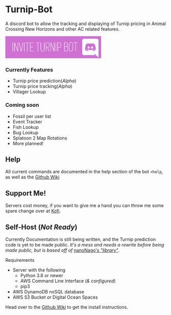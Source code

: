 # Turnip-Bot
A discord bot to allow the tracking and displaying of Turnip pricing in Animal Crossing New Horizons and other AC
related features.

[![Join](images/join.png)](https://discordapp.com/api/oauth2/authorize?client_id=701173984489635850&permissions=379968&scope=bot)

### Currently Features
- Turnip price prediction(*Alpha*)
- Turnip price tracking(*Alpha*)
- Villager Lookup

### Coming soon
- Fossil per user list
- Event Tracker
- Fish Lookup
- Bug Lookup
- Splatoon 2 Map Rotations
- More planned!

## Help
All current commands are documented in the help section of the bot `<help`, as well as the 
[Github Wiki](https://github.com/vlee489/Turnip-Bot/wiki)

## Support Me!
Servers cost money, if you want to give me a hand you can throw me some spare change over at
[Kofi](https://ko-fi.com/vlee489).

## Self-Host (*Not Ready*)
Currently Documentation is still being written, and the Turnip prediction code is yet to be made public.
*It's a mess and needs a rewrite before being made public, but is based off of* 
[nanoNago's *"library"*](https://gitlab.com/nanoNago/turnips).

Requirements
- Server with the following
    - Python 3.8 or newer
    - AWS Command Line Interface (*& configured*)
    - pip3
- AWS DynamoDB noSQL database
- AWS S3 Bucket *or* Digital Ocean Spaces

Head over to the [Github Wiki](https://github.com/vlee489/Turnip-Bot/wiki) to get the install instructions. 
